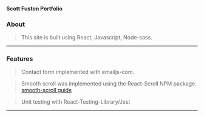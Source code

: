 #### Scott Fuston Portfolio


### About
> This site is built using React, Javascript, Node-sass.
---
### Features
> Contact form implemented with emailjs-com.

> Smooth scroll was implemented using the React-Scroll NPM package. [smooth-scroll guide](https://hackernoon.com/how-to-make-a-silky-smooth-scroll-in-react-5dj3xdl)

> Unit testing with React-Testing-Library/Jest
---
